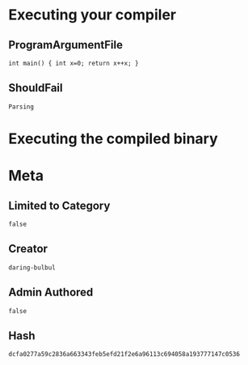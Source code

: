 # Executing your compiler

## ProgramArgumentFile

```
int main() { int x=0; return x++x; }
```

## ShouldFail

```
Parsing
```

# Executing the compiled binary

# Meta

## Limited to Category

```
false
```

## Creator

```
daring-bulbul
```

## Admin Authored

```
false
```

## Hash

```
dcfa0277a59c2836a663343feb5efd21f2e6a96113c694058a193777147c0536
```
